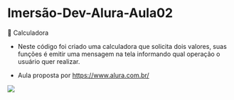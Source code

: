 # Imersão-Dev-Alura-Aula02
🔢 Calculadora
* Neste código foi criado uma calculadora que solicita dois valores, suas funções é emitir uma mensagem na tela informando qual operação o usuário quer realizar.

* Aula proposta por https://www.alura.com.br/

<img align="left" src="https://i.postimg.cc/c6GSYhxc/calc-img.png" width=""/>
